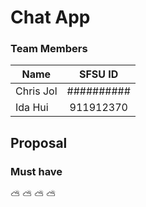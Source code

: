 # Chat App

### Team Members
| Name     | SFSU ID           | 
| ------------- |:-------------:| 
| Chris Jol   | ##########|
| Ida Hui     | 911912370     |  

## Proposal
### Must have

:partly_sunny:
:partly_sunny:
:partly_sunny:
:partly_sunny:
